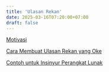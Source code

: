 ```yaml
---
title: 'Ulasan Rekan'
date: 2025-03-16T07:20:00+07:00
draft: false
---
```


[Motivasi](./motivasi/)

[Cara Membuat Ulasan Rekan yang Oke](./cara-membuat-ulasan-rekan-yang-oke/)

[Contoh untuk Insinyur Perangkat Lunak](./contoh-untuk-insinyur-perangkat-lunak/)

